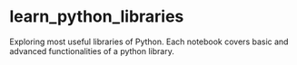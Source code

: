 # learn_python_libraries
Exploring most useful libraries of Python. Each notebook covers basic and advanced functionalities of a python library.
